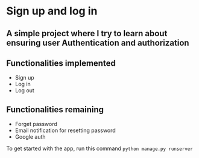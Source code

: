 # Sign up and log in

## A simple project where I try to learn about ensuring user Authentication and authorization

## Functionalities implemented
* Sign up
* Log in
* Log out

## Functionalities remaining
* Forget password
* Email notification for resetting password
* Google auth

To get started with the app, run this command `python manage.py runserver`